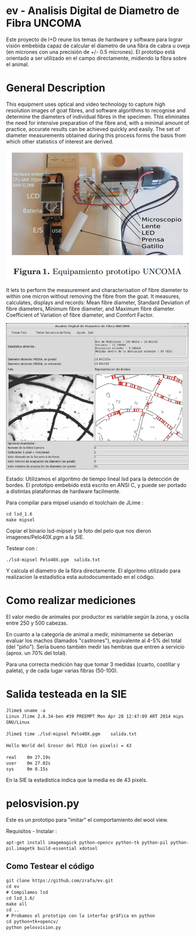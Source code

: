 ev - Analisis Digital de Diametro de Fibra UNCOMA
=================================================

Este proyecto de I+D reune los temas de hardware y software para lograr visión embebida capaz de calcular el diametro de una fibra de cabra u oveja (en micrones con una precisión de +/- 0.5 micrones). El prototipo está orientado a ser utilizado en el campo directamente, midiendo la fibra sobre el animal.

General Description
===================
This equipment uses optical and video technology to capture high resolution images of goat fibres, and
software algorithms to recognise and determine the diameters of individual fibres in the specimen.
This eliminates the need for intensive preparation of the fibre and, with a minimal amount of practice, accurate
results can be achieved quickly and easily.
The set of diameter measurements obtained during this process forms the basis from which other statistics of
interest are derived.

![alt text](extras/prototipo.png "Prototipo UNCOMA")

It lets to perform the measurement and
characterisation of fibre diameter to within one micron without removing
the fibre from the goat.
It measures, calculates, displays and records:
Mean fibre diameter,
Standard Deviation of fibre diameters,
Minimum fibre diameter, and
Maximum fibre diameter.
Coefficient of Variation of fibre
diameter, and Comfort Factor.

<img src="https://raw.githubusercontent.com/zrafa/ev/master/con-camara-y-pelos.jpg" alt="simm ram and atmega328p" width="500" height="400">


Estado: Utilizamos el algoritmo de tiempo lineal lsd para la detección de bordes.
El prototipo embebido está escrito en ANSI C, y puede ser portado a distintas plataformas de hardware facilmente.

Para compilar para mipsel usando el toolchain de JLime :

```
cd lsd_1.6
make mipsel
```

Copiar el binario lsd-mipsel y la foto del pelo que nos dieron imagenes/Pelo40X.pgm a la SIE.

Testear con :

```
./lsd-mipsel Pelo40X.pgm  salida.txt
```

Y calcula el diametro de la fibra directamente.
El algoritmo utilizado para realizacion la estadistica esta autodocumentado en el código.

Como realizar mediciones
========================

El valor medio de animales por productor es variable según la zona, y oscila entre 250 y 500 cabezas.

En cuanto a la categoría de animal a medir, mínimamente se deberían evaluar los machos (llamados "castrones"), equivalente al 4-5% del total (del "piño"). Sería bueno también medir las hembras que entren a servicio (aprox. un 70% del total).

Para una correcta medición hay que tomar 3 medidas (cuarto, costillar y paleta), y de cada lugar varias fibras (50-100).


Salida testeada en la SIE
=========================

```
Jlime$ uname -a
Linux Jlime 2.6.34-ben #39 PREEMPT Mon Apr 28 12:47:09 ART 2014 mips GNU/Linux

Jlime$ time ./lsd-mipsel Pelo40X.pgm    salida.txt

Hello World del Grosor del PELO (en pixels) = 43

real    0m 27.19s
user    0m 27.02s
sys     0m 0.15s
```


En la SIE la estadistica indica que la media es de 43 pixels.

pelosvision.py
==============

Este es un prototipo para "imitar" el comportamiento del wool view.

Requisitos - Instalar :
```
apt-get install imagemagick python-opencv python-tk python-pil python-pil.imagetk build-essential xdotool
```

Como Testear el código
----------------------

```
git clone https://github.com/zrafa/ev.git
cd ev
# Compilamos lsd
cd lsd_1.6/
make all
cd ..
# Probamos el prototipo con la interfaz gráfica en python
cd python+tk+opencv/
python pelosvision.py


```



